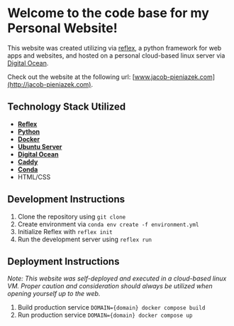 # Welcome to the code base for my Personal Website!

This website was created utilizing via [reflex](https://reflex.dev/), a python framework for web apps and websites, and hosted on a personal cloud-based linux server via [Digital Ocean](https://www.digitalocean.com/). 

Check out the website at the following url: [www.jacob-pieniazek.com](http://jacob-pieniazek.com).

## Technology Stack Utilized
* [**Reflex**](https://reflex.dev/)
* [**Python**](https://www.python.org/)
* [**Docker**](https://www.docker.com/)
* [**Ubuntu Server**](https://ubuntu.com/)
* [**Digital Ocean**](https://www.digitalocean.com/)
* [**Caddy**](https://caddyserver.com/)
* [**Conda**](https://docs.conda.io/en/latest/)
* HTML/CSS

## Development Instructions
1. Clone the repository using `git clone`
2. Create environment via `conda env create -f environment.yml`
3. Initialize Reflex with `reflex init`
4. Run the development server using `reflex run`

## Deployment Instructions
*Note: This website was self-deployed and executed in a cloud-based linux VM. Proper caution and consideration should always be utilized when opening yourself up to the web.*
1. Build production service `DOMAIN={domain} docker compose build`
2. Run production service `DOMAIN={domain} docker compose up`